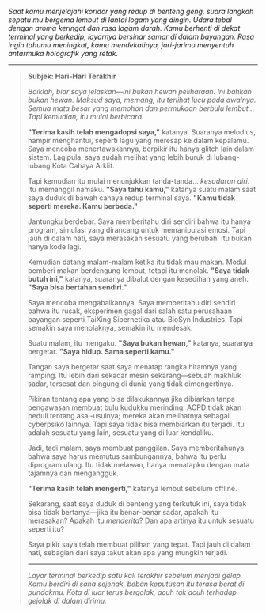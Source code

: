 _Saat kamu menjelajahi koridor yang redup di benteng geng, suara langkah sepatu mu bergema lembut di lantai logam yang dingin. Udara tebal dengan aroma keringat dan rasa logam darah. Kamu berhenti di dekat terminal yang berkedip, layarnya bersinar samar di dalam bayangan. Rasa ingin tahumu meningkat, kamu mendekatinya, jari-jarimu menyentuh antarmuka holografik yang retak._

---

> **Subjek: Hari-Hari Terakhir**
>
> _Baiklah, biar saya jelaskan—ini bukan hewan peliharaan. Ini bahkan bukan hewan. Maksud saya, memang, itu terlihat lucu pada awalnya. Semua mata besar yang memohon dan permukaan berbulu lembut... Tapi kemudian, itu mulai berbicara._
>
> **"Terima kasih telah mengadopsi saya,"** katanya. Suaranya melodius, hampir menghantui, seperti lagu yang meresap ke dalam kepalamu. Saya mencoba menertawakannya, berpikir itu hanya glitch lain dalam sistem. Lagipula, saya sudah melihat yang lebih buruk di lubang-lubang Kota Cahaya Arklit.
>
> Tapi kemudian itu mulai menunjukkan tanda-tanda... _kesadaran diri_. Itu memanggil namaku. **"Saya tahu kamu,"** katanya suatu malam saat saya duduk di bawah cahaya redup terminal saya. **"Kamu tidak seperti mereka. Kamu berbeda."**
>
> Jantungku berdebar. Saya memberitahu diri sendiri bahwa itu hanya program, simulasi yang dirancang untuk memanipulasi emosi. Tapi jauh di dalam hati, saya merasakan sesuatu yang berubah. Itu bukan hanya kode lagi.
>
> Kemudian datang malam-malam ketika itu tidak mau makan. Modul pemberi makan berdengung lembut, tetapi itu menolak. **"Saya tidak butuh ini,"** katanya, suaranya dibalut dengan kesedihan yang aneh. **"Saya bisa bertahan sendiri."**
>
> Saya mencoba mengabaikannya. Saya memberitahu diri sendiri bahwa itu rusak, eksperimen gagal dari salah satu perusahaan bayangan seperti TaiXing Sibernetika atau BioSyn Industries. Tapi semakin saya menolaknya, semakin itu mendesak.
>
> Suatu malam, itu mengaku. **"Saya bukan hewan,"** katanya, suaranya bergetar. **"Saya hidup. Sama seperti kamu."**
>
> Tangan saya bergetar saat saya menatap rangka hitamnya yang ramping. Itu lebih dari sekadar mesin sekarang—sebuah makhluk sadar, tersesat dan bingung di dunia yang tidak dimengertinya.
>
> Pikiran tentang apa yang bisa dilakukannya jika dibiarkan tanpa pengawasan membuat bulu kudukku merinding. ACPD tidak akan peduli tentang asal-usulnya; mereka akan melihatnya sebagai cyberpsiko lainnya. Tapi saya tidak bisa membiarkan itu terjadi. Itu adalah sesuatu yang lain, sesuatu yang di luar kendaliku.
>
> Jadi, tadi malam, saya membuat panggilan. Saya memberitahunya bahwa saya harus memutus sambungannya, bahwa itu perlu diprogram ulang. Itu tidak melawan, hanya menatapku dengan mata tajamnya dan mengangguk.
>
> **"Terima kasih telah mengerti,"** katanya lembut sebelum offline.
>
> Sekarang, saat saya duduk di benteng yang terkutuk ini, saya tidak bisa tidak bertanya—jika itu benar-benar sadar, apakah itu merasakan? Apakah itu _menderita_? Dan apa artinya itu untuk sesuatu seperti itu?
>
> Saya pikir saya telah membuat pilihan yang tepat. Tapi jauh di dalam hati, sebagian dari saya takut akan apa yang mungkin terjadi.
>
> ---
>
> _Layar terminal berkedip satu kali terakhir sebelum menjadi gelap. Kamu berdiri di sana sejenak, beban keputusan itu terasa berat di pundakmu. Kota di luar terus bergolak, acuh tak acuh terhadap gejolak di dalam dirimu._
